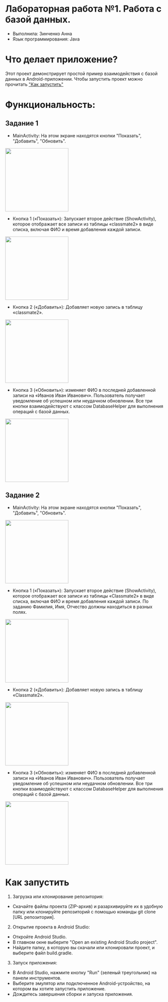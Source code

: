 # Лабораторная работа №1. Работа с базой данных.
* Выполнила: Зинченко Анна
* Язык программирования: Java

# Что делает приложение?
Этот проект демонстрирует простой пример взаимодействия с базой данных в Android-приложении. 
Чтобы запустить проект можно прочитать ["Как запустить"](#как-запустить)

# Функциональность:
## Задание 1
* MainActivity: 
    На этом экране находятся кнопки "Показать", "Добавить", "Обновить".
<div align="left">
  <img src="https://github.com/domosedochka/Laba3/blob/main/Screenshot_2024-11-20-00-57-37-067_com.example.laba3ex1.jpg" width="200" />
</div>

* Кнопка 1 («Показать»):
Запускает второе действие (ShowActivity), которое отображает все записи из таблицы «classmate2» в виде списка, включая ФИО и время добавления каждой записи.
<div align="left">
  <img src="https://github.com/domosedochka/Laba3/blob/main/Screenshot_2024-11-20-01-07-59-444_com.example.laba3ex1.jpg" width="200" />
</div>

* Кнопка 2 («Добавить»):
  Добавляет новую запись в таблицу «classmate2».
<div align="left">
  <img src="https://github.com/domosedochka/Laba3/blob/main/Screenshot_2024-11-20-01-08-05-253_com.example.laba3ex1.jpg" width="200" />
</div>

* Кнопка 3 («Обновить»): изменяет ФИО в последней добавленной записи на «Иванов Иван Иванович». Пользователь получает уведомление об успешном или неудачном обновлении.
Все три кнопки взаимодействуют с классом DatabaseHelper для выполнения операций с базой данных.
<div align="left">
  <img src="https://github.com/domosedochka/Laba3/blob/main/Screenshot_2024-11-20-01-08-10-949_com.example.laba3ex1.jpg" width="200" />
</div>

## Задание 2
* MainActivity: 
    На этом экране находятся кнопки "Показать", "Добавить", "Обновить".
<div align="left">
  <img src="https://github.com/domosedochka/Laba3/blob/main/Screenshot_2024-11-20-02-03-25-314_com.example.laba3ex2.jpg" width="200" />
</div>

* Кнопка 1 («Показать»):
Запускает второе действие (ShowActivity), которое отображает все записи из таблицы «Classmate2» в виде списка, включая ФИО и время добавления каждой записи. По заданию Фамилия, Имя, Отчество должны находиться в разных полях.
<div align="left">
  <img src="https://github.com/domosedochka/Laba3/blob/main/Screenshot_2024-11-20-02-03-31-629_com.example.laba3ex2.jpg" width="200" />
</div>

* Кнопка 2 («Добавить»):
  Добавляет новую запись в таблицу «Classmate2».
<div align="left">
  <img src="https://github.com/domosedochka/Laba3/blob/main/Screenshot_2024-11-20-02-03-38-364_com.example.laba3ex2.jpg" width="200" />
</div>

* Кнопка 3 («Обновить»): изменяет ФИО в последней добавленной записи на «Иванов Иван Иванович». Пользователь получает уведомление об успешном или неудачном обновлении.
Все три кнопки взаимодействуют с классом DatabaseHelper для выполнения операций с базой данных.
<div align="left">
  <img src="https://github.com/domosedochka/Laba3/blob/main/Screenshot_2024-11-20-02-03-43-914_com.example.laba3ex2.jpg" width="200" />
</div>

# Как запустить
1. Загрузка или клонирование репозитория:
* Скачайте файлы проекта (ZIP-архив) и разархивируйте их в удобную папку или клонируйте репозиторий с помощью команды git clone [URL репозитория].

2. Открытие проекта в Android Studio:
* Откройте Android Studio.
* В главном окне выберите "Open an existing Android Studio project".
* Найдите папку, в которую вы скачали или клонировали проект, и выберите файл build.gradle.

3. Запуск приложения:
* В Android Studio, нажмите кнопку "Run" (зеленый треугольник) на панели инструментов.
* Выберите эмулятор или подключенное Android-устройство, на котором вы хотите запустить приложение.
* Дождитесь завершения сборки и запуска приложения.

